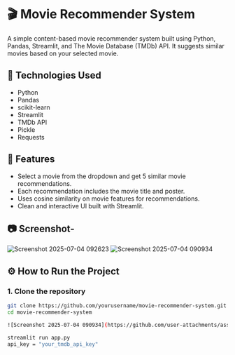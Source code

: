 # 🎬 Movie Recommender System

A simple content-based movie recommender system built using Python, Pandas, Streamlit, and The Movie Database (TMDb) API. It suggests similar movies based on your selected movie.

## 🔧 Technologies Used

- Python
- Pandas
- scikit-learn
- Streamlit
- TMDb API
- Pickle
- Requests

## 🚀 Features

- Select a movie from the dropdown and get 5 similar movie recommendations.
- Each recommendation includes the movie title and poster.
- Uses cosine similarity on movie features for recommendations.
- Clean and interactive UI built with Streamlit.

## 📷 Screenshot-
![Screenshot 2025-07-04 092623](https://github.com/user-attachments/assets/f0649884-f603-4bd6-88f2-c562e7c8bf5a)
![Screenshot 2025-07-04 090934](https://github.com/user-attachments/assets/25129b9a-58a7-46c8-bf63-07116eb1ac33)

 <!-- Replace w
ith actual screenshot or link -->

## ⚙️ How to Run the Project

### 1. Clone the repository

```bash
git clone https://github.com/yourusername/movie-recommender-system.git
cd movie-recommender-system

![Screenshot 2025-07-04 090934](https://github.com/user-attachments/assets/25129b9a-58a7-46c8-bf63-07116eb1ac33)

streamlit run app.py
api_key = "your_tmdb_api_key"


